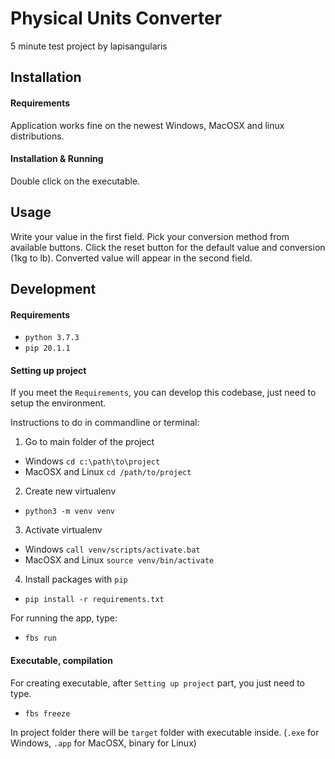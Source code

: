 # Physical Units Converter
5 minute test project by lapisangularis

## Installation 
#### Requirements
Application works fine on the newest Windows, MacOSX and linux distributions.

#### Installation & Running
Double click on the executable.

## Usage
Write your value in the first field. Pick your conversion method from available buttons. Click the reset button for the default value and conversion (1kg to lb). Converted value will appear in the second field.
## Development

#### Requirements 

 - `python 3.7.3`
 - `pip 20.1.1`
 
#### Setting up project

If you meet the `Requirements`, you can develop this codebase, just need to setup the environment.

Instructions to do in commandline or terminal:

 1. Go to main folder of the project
  - Windows `cd c:\path\to\project`
  - MacOSX and Linux `cd /path/to/project`
 2. Create new virtualenv
  - `python3 -m venv venv`
 3. Activate virtualenv
  - Windows `call venv/scripts/activate.bat`
  - MacOSX and Linux `source venv/bin/activate`
 4. Install packages with `pip`
  - `pip install -r requirements.txt `

For running the app, type:
 - `fbs run`

#### Executable, compilation

For creating executable, after `Setting up project` part, you just need to type.

 - `fbs freeze`
 
In project folder there will be `target` folder with executable inside. (`.exe` for Windows, `.app` for MacOSX, binary for Linux)

